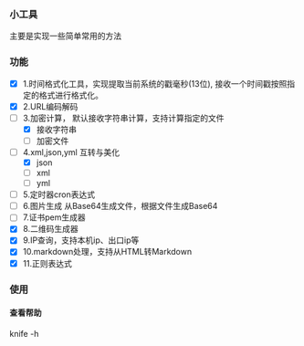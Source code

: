 ### 小工具

主要是实现一些简单常用的方法

### 功能

* [x] 1.时间格式化工具，实现提取当前系统的戳毫秒(13位), 接收一个时间戳按照指定的格式进行格式化。
* [x] 2.URL编码解码
* [ ] 3.加密计算， 默认接收字符串计算，支持计算指定的文件
  *  [x] 接收字符串
  *  [ ] 加密文件
* [ ] 4.xml,json,yml 互转与美化
  *  [x] json
  *  [ ] xml
  *  [ ] yml
* [ ] 5.定时器cron表达式
* [ ] 6.图片生成 从Base64生成文件，根据文件生成Base64
* [ ] 7.证书pem生成器
* [x] 8.二维码生成器
* [x] 9.IP查询，支持本机ip、出口ip等
* [x] 10.markdown处理，支持从HTML转Markdown
* [x] 11.正则表达式

### 使用

#### 查看帮助

knife -h

